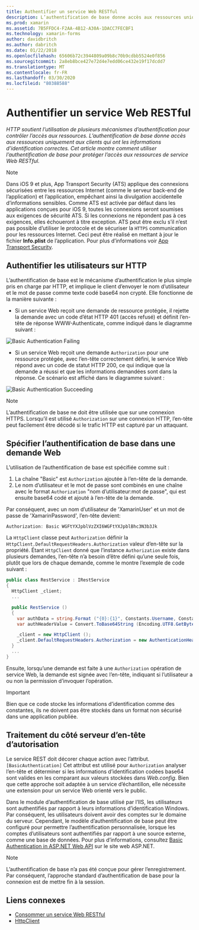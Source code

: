 ```yaml
---
title: Authentifier un service Web RESTful
description: L’authentification de base donne accès aux ressources uniquement aux clients qui ont les informations d’identification correctes. Cet article explique comment utiliser l’authentification de base pour protéger l’accès aux ressources de service Web RESTful.
ms.prod: xamarin
ms.assetid: 7B5FFDC4-F2AA-4B12-A30A-1DACC7FECBF1
ms.technology: xamarin-forms
author: davidbritch
ms.author: dabritch
ms.date: 01/22/2018
ms.openlocfilehash: 65606b72c3944809a09b8c70b9cdbb5524e0f856
ms.sourcegitcommit: 2a8eb8bce427e72d4e7edd06ce432e19f17dcdd7
ms.translationtype: MT
ms.contentlocale: fr-FR
ms.lasthandoff: 03/30/2020
ms.locfileid: "80388588"
---
```

# <a name="authenticate-a-restful-web-service"></a>Authentifier un service Web RESTful

_HTTP soutient l’utilisation de plusieurs mécanismes d’authentification pour contrôler l’accès aux ressources. L’authentification de base donne accès aux ressources uniquement aux clients qui ont les informations d’identification correctes. Cet article montre comment utiliser l’authentification de base pour protéger l’accès aux ressources de service Web RESTful._

> [!NOTE]
> Dans iOS 9 et plus, App Transport Security (ATS) applique des connexions sécurisées entre les ressources Internet (comme le serveur back-end de l’application) et l’application, empêchant ainsi la divulgation accidentelle d’informations sensibles. Comme ATS est activée par défaut dans les applications conçues pour iOS 9, toutes les connexions seront soumises aux exigences de sécurité ATS. Si les connexions ne répondent pas à ces exigences, elles échoueront à titre exception.
> ATS peut être exclu s’il n’est pas possible d’utiliser le protocole et de sécuriser la `HTTPS` communication pour les ressources Internet. Ceci peut être réalisé en mettant à jour le fichier **Info.plist** de l’application. Pour plus d’informations voir [App Transport Security](~/ios/app-fundamentals/ats.md).

## <a name="authenticating-users-over-http"></a>Authentifier les utilisateurs sur HTTP

L’authentification de base est le mécanisme d’authentification le plus simple pris en charge par HTTP, et implique le client d’envoyer le nom d’utilisateur et le mot de passe comme texte codé base64 non crypté. Elle fonctionne de la manière suivante :

- Si un service Web reçoit une demande de ressource protégée, il rejette la demande avec un code d’état HTTP 401 (accès refusé) et définit l’en-tête de réponse WWW-Authenticate, comme indiqué dans le diagramme suivant :

![](rest-images/basic-authentication-fail.png "Basic Authentication Failing")

- Si un service Web reçoit une demande `Authorization` pour une ressource protégée, avec l’en-tête correctement défini, le service Web répond avec un code de statut HTTP 200, ce qui indique que la demande a réussi et que les informations demandées sont dans la réponse. Ce scénario est affiché dans le diagramme suivant :

![](rest-images/basic-authentication-success.png "Basic Authentication Succeeding")

> [!NOTE]
> L’authentification de base ne doit être utilisée que sur une connexion HTTPS. Lorsqu’il est utilisé `Authorization` sur une connexion HTTP, l’en-tête peut facilement être décodé si le trafic HTTP est capturé par un attaquant.

## <a name="specifying-basic-authentication-in-a-web-request"></a>Spécifier l’authentification de base dans une demande Web

L’utilisation de l’authentification de base est spécifiée comme suit :

1. La chaîne "Basic" est `Authorization` ajoutée à l’en-tête de la demande.
1. Le nom d’utilisateur et le mot de passe sont combinés en une chaîne avec le format `Authorization` "nom d’utilisateur:mot de passe", qui est ensuite base64 codé et ajouté à l’en-tête de la demande.

Par conséquent, avec un nom d’utilisateur de 'XamarinUser' et un mot de passe de 'XamarinPassword', l’en-tête devient:

```csharp
Authorization: Basic WGFtYXJpblVzZXI6WGFtYXJpblBhc3N3b3Jk
```

La `HttpClient` classe peut `Authorization` définir la `HttpClient.DefaultRequestHeaders.Authorization` valeur d’en-tête sur la propriété. Étant `HttpClient` donné que l’instance `Authorization` existe dans plusieurs demandes, l’en-tête n’a besoin d’être défini qu’une seule fois, plutôt que lors de chaque demande, comme le montre l’exemple de code suivant :

```csharp
public class RestService : IRestService
{
  HttpClient _client;
  ...

  public RestService ()
  {
    var authData = string.Format ("{0}:{1}", Constants.Username, Constants.Password);
    var authHeaderValue = Convert.ToBase64String (Encoding.UTF8.GetBytes (authData));

    _client = new HttpClient ();
    _client.DefaultRequestHeaders.Authorization = new AuthenticationHeaderValue ("Basic", authHeaderValue);
  }
  ...
}
```

Ensuite, lorsqu’une demande est faite à une `Authorization` opération de service Web, la demande est signée avec l’en-tête, indiquant si l’utilisateur a ou non la permission d’invoquer l’opération.

> [!IMPORTANT]
> Bien que ce code stocke les informations d’identification comme des constantes, ils ne doivent pas être stockés dans un format non sécurisé dans une application publiée.

## <a name="processing-the-authorization-header-server-side"></a>Traitement du côté serveur d’en-tête d’autorisation

Le service REST doit décorer chaque action avec l’attribut. `[BasicAuthentication]` Cet attribut est utilisé pour `Authorization` analyser l’en-tête et déterminer si les informations d’identification codées base64 sont valides en les comparant aux valeurs stockées dans *Web.config*. Bien que cette approche soit adaptée à un service d’échantillon, elle nécessite une extension pour un service Web orienté vers le public.

Dans le module d’authentification de base utilisé par l’IIS, les utilisateurs sont authentifiés par rapport à leurs informations d’identification Windows. Par conséquent, les utilisateurs doivent avoir des comptes sur le domaine du serveur. Cependant, le modèle d’authentification de base peut être configuré pour permettre l’authentification personnalisée, lorsque les comptes d’utilisateurs sont authentifiés par rapport à une source externe, comme une base de données. Pour plus d’informations, consultez [Basic Authentication in ASP.NET Web API](https://www.asp.net/web-api/overview/security/basic-authentication) sur le site web ASP.NET.

> [!NOTE]
> L’authentification de base n’a pas été conçue pour gérer l’enregistrement. Par conséquent, l’approche standard d’authentification de base pour la connexion est de mettre fin à la session.

## <a name="related-links"></a>Liens connexes

- [Consommer un service Web RESTful](~/xamarin-forms/data-cloud/web-services/rest.md)
- [HttpClient](https://msdn.microsoft.com/library/system.net.http.httpclient(v=vs.110).aspx)

